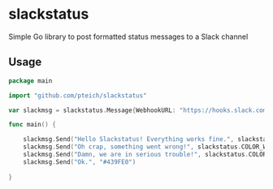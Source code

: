 # slackstatus
Simple Go library to post formatted status messages to a Slack channel

## Usage
```go
package main

import "github.com/pteich/slackstatus"

var slackmsg = slackstatus.Message{WebhookURL: "https://hooks.slack.com/services/XXXX", Username: "slackstatus", Channel: "#channelname", IconEmoji: ":monkey_face:", Footer: "Version 1.0.0"}

func main() {

	slackmsg.Send("Hello Slackstatus! Everything works fine.", slackstatus.COLOR_GOOD)
	slackmsg.Send("Oh crap, something went wrong!", slackstatus.COLOR_WARN)
	slackmsg.Send("Damn, we are in serious trouble!", slackstatus.COLOR_DANGER)
	slackmsg.Send("Ok.", "#439FE0")
  
}
```
